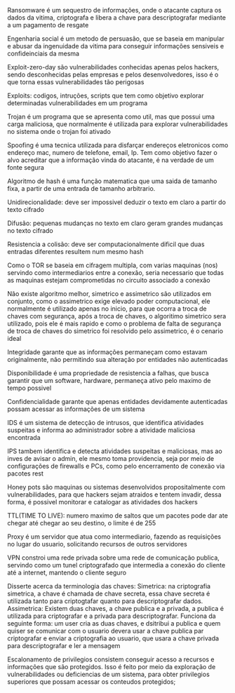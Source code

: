Ransomware é um sequestro de informações, onde o atacante captura os dados da vitima, criptografa e libera a chave para descriptografar mediante a um pagamento de resgate

Engenharia social é um metodo de persuasão, que se baseia em manipular e abusar da ingenuidade da vitima para conseguir informações sensiveis e confideinciais da mesma

Exploit-zero-day são vulnerabilidades conhecidas apenas pelos hackers, sendo desconhecidas pelas empresas e pelos desenvolvedores, isso é o que torna essas vulnerabilidades tão perigosas

Exploits: codigos, intruções, scripts que tem como objetivo explorar determinadas vulnerabilidades em um programa

Trojan é um programa que se apresenta como util, mas que possui uma carga maliciosa, que normalmente é utilizada para explorar vulnerabilidades no sistema onde o trojan foi ativado

Spoofing é uma tecnica utilizada para disfarçar endereços eletronicos como endereço mac, numero de telefone, email, Ip. Tem como objetivo fazer o alvo acreditar que a informação vinda do atacante, é na verdade de um fonte segura

Algoritmo de hash é uma função matematica que uma saida de tamanho fixa, a partir de uma entrada de tamanho arbitrario.
    
Unidirecionalidade: deve ser impossivel deduzir o texto em claro a partir do texto cifrado

Difusão: pequenas mudanças no texto em claro geram grandes mudanças no texto cifrado

Resistencia a colisão: deve ser computacionalmente dificil que duas entradas diferentes resultem num mesmo hash

Como o TOR se baseia em cifragem multipla, com varias maquinas (nos) servindo como intermediarios entre a conexão, seria necessario que todas as maquinas estejam comprometidas no circuito associado a conexão

Não existe algoritmo melhor, simetrico e assimetrico são utilizados em conjunto, como o assimetrico exige elevado poder computacional, ele normalmente é utilizado apenas no inicio, para que ocorra a troca de chaves com segurança, após a troca de chaves, o algoritimo simetrico sera utilizado, pois ele é mais rapido e como o problema de falta de segurança de troca de chaves do simetrico foi resolvido pelo assimetrico, é o cenario ideal

Integridade garante que as informações permaneçam como estavam originalmente, não permitindo sua alteração por entidades não autenticadas

Disponibilidade é uma propriedade de resistencia a falhas, que busca garantir que um software, hardware, permaneça ativo pelo maximo de tempo possivel

Confidencialidade garante que apenas entidades devidamente autenticadas possam acessar as informações de um sistema

IDS é um sistema de detecção de intrusos, que identifica atividades suspeitas e informa ao administrador sobre a atividade maliciosa encontrada 

IPS tambem identifica e detecta atividades suspeitas e maliciosas, mas ao inves de avisar o admin, ele mesmo toma providencia, seja por meio de configurações de firewalls e PCs, como pelo encerramento de conexão via pacotes rest

Honey pots são maquinas ou sistemas desenvolvidos propositalmente com vulnerabilidades, para que hackers sejam atraidos e tentem invadir, dessa forma, é possivel monitorar e catalogar as atividades dos hackers

TTL(TIME TO LIVE): numero maximo de saltos que um pacotes pode dar ate chegar até chegar ao seu destino, o limite é de 255

Proxy é um servidor que atua como intermediario, fazendo as requisições no lugar do usuario, solicitando recursos de outros servidores

VPN constroi uma rede privada sobre uma rede de comunicação publica, servindo como um tunel criptografado que intermedia a conexão do cliente até a internet, mantendo o cliente seguro

Disserte acerca da terminologia das chaves:
Simetrica: na criptografia simetrica, a chave é chamada de chave secreta, essa chave secreta é utilizada tanto para criptogtafar quanto para descriptografar dados.
Assimetrica: Existem duas chaves, a chave publica e a privada, a publica é utilizada para criptografar e a privada para descriptografar. Funciona da seguinte forma: um user cria as duas chaves, e dsitribui a publica e quem quiser se comunicar com o usuario devera usar a chave publica par criptografar e enviar a criptografia ao usuario, que usara a chave privada para descriptografar e ler a mensagem

Escalonamento de privilegios consistem conseguir acesso a recursos e informações que são protegidos. Isso é feito por meio da exploração de vulnerabilidades ou deficiencias de um sistema, para obter privilegios superiores que possam acessar os conteudos protegidos;

 